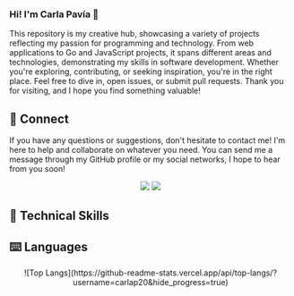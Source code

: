 ### Hi! I'm Carla Pavía 👋

This repository is my creative hub, showcasing a variety of projects reflecting my passion for programming and technology. From web applications to Go and JavaScript projects, it spans different areas and technologies, demonstrating my skills in software development. Whether you're exploring, contributing, or seeking inspiration, you're in the right place. Feel free to dive in, open issues, or submit pull requests. Thank you for visiting, and I hope you find something valuable!

## 📩 Connect
If you have any questions or suggestions, don't hesitate to contact me! I'm here to help and collaborate on whatever you need. You can send me a message through my GitHub profile or my social networks, I hope to hear from you soon!

<div align="center">
    <img src="https://img.shields.io/badge/Gmail-D14836?style=for-the-badge&logo=gmail&logoColor=white" />
    <img src="https://img.shields.io/badge/LinkedIn-0077B5?style=for-the-badge&logo=linkedin&logoColor=white" />
</div>

## 💼 Technical Skills

## ⌨️ Languages
<div align="center">
![Top Langs](https://github-readme-stats.vercel.app/api/top-langs/?username=carlap20&hide_progress=true)
</div>

<!--
**carlap20/carlap20** is a ✨ _special_ ✨ repository because its `README.md` (this file) appears on your GitHub profile.

Here are some ideas to get you started:

- 🔭 I’m currently working on ...
- 🌱 I’m currently learning ...
- 👯 I’m looking to collaborate on ...
- 🤔 I’m looking for help with ...
- 💬 Ask me about ...
- 📫 How to reach me: ...
- 😄 Pronouns: ...
- ⚡ Fun fact: ...
-->
